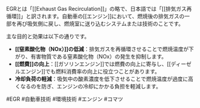EGRとは「[[Exhaust Gas Recirculation]]」の略で、日本語では「[[排気ガス再循環]]」と訳されます。自動車の[[エンジン]]において、燃焼後の排気ガスの一部を再び吸気側に戻し、燃焼室に送り込むシステムまたは技術のことです。

主な目的と効果は以下の通りです。
*   **[[窒素酸化物（NOx）]]の低減**：排気ガスを再循環させることで燃焼温度が下がり、有害物質である窒素酸化物（NOx）の発生を抑制します。
*   **[[燃費]]の向上**：[[ガソリンエンジン]]では燃費の向上に寄与し、[[ディーゼルエンジン]]でも燃料消費率の向上に役立つことがあります。
*   **冷却負荷の軽減**：吸気中の酸素濃度を低下させることで燃焼温度が過度に高くなるのを防ぎ、エンジンの冷却にかかる負担を軽減します。

#EGR #自動車技術 #環境技術 #エンジン #コマツ
